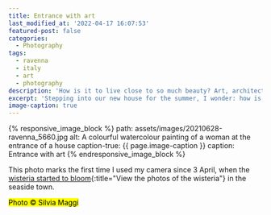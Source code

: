 ```yaml
---
title: Entrance with art
last_modified_at: '2022-04-17 16:07:53'
featured-post: false
categories:
  - Photography
tags:
  - ravenna
  - italy
  - art
  - photography
description: 'How is it to live close to so much beauty? Art, architecture, poetry, food. This entrance is just the start.'
excerpt: 'Stepping into our new house for the summer, I wonder: how is it to live close to so much beauty? Art, architecture, poetry, food. This entrance is just the start.'
image-caption: true
---
```

{% responsive_image_block %}
  path: assets/images/20210628-ravenna_5660.jpg
  alt: A colourful watercolour painting of a woman at the entrance of a house
  caption-true: {{ page.image-caption }}
  caption: Entrance with art
{% endresponsive_image_block %}

This photo marks the first time I used my camera since 3 April, when the [wisteria started to bloom](/photography/wisteria-in-bloom/){:title="View the photos of the wisteria"} in the seaside town.

<p class="detached"><mark class="smd-highlight small">Photo &copy; Silvia Maggi</mark></p>